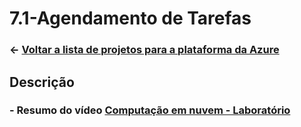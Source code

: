 ﻿# 7.1-Agendamento de Tarefas

### ← [Voltar a lista de projetos para a plataforma da Azure](../README.md)

## Descrição

### - Resumo do vídeo [Computação em nuvem - Laboratório](https://www.youtube.com/watch?v=O2oxmUaJ94o)